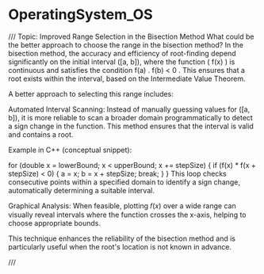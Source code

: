# OperatingSystem_OS
///
Topic: Improved Range Selection in the Bisection Method
What could be the better approach to choose the range in the bisection method?
In the bisection method, the accuracy and efficiency of root-finding depend significantly on the initial interval ([a, b]), where the function ( f(x) ) is continuous and satisfies the condition f(a) . f(b) < 0 . This ensures that a root exists within the interval, based on the Intermediate Value Theorem.

A better approach to selecting this range includes:

Automated Interval Scanning:
Instead of manually guessing values for ([a, b]), it is more reliable to scan a broader domain programmatically to detect a sign change in the function. This method ensures that the interval is valid and contains a root.

Example in C++ (conceptual snippet):

for (double x = lowerBound; x < upperBound; x += stepSize) {
    if (f(x) * f(x + stepSize) < 0) {
        a = x;
        b = x + stepSize;
        break;
    }
}
This loop checks consecutive points within a specified domain to identify a sign change, automatically determining a suitable interval.

Graphical Analysis: When feasible, plotting 𝑓(𝑥) over a wide range can visually reveal intervals where the function crosses the x-axis, helping to choose appropriate bounds.

This technique enhances the reliability of the bisection method and is particularly useful when the root's location is not known in advance.

///
